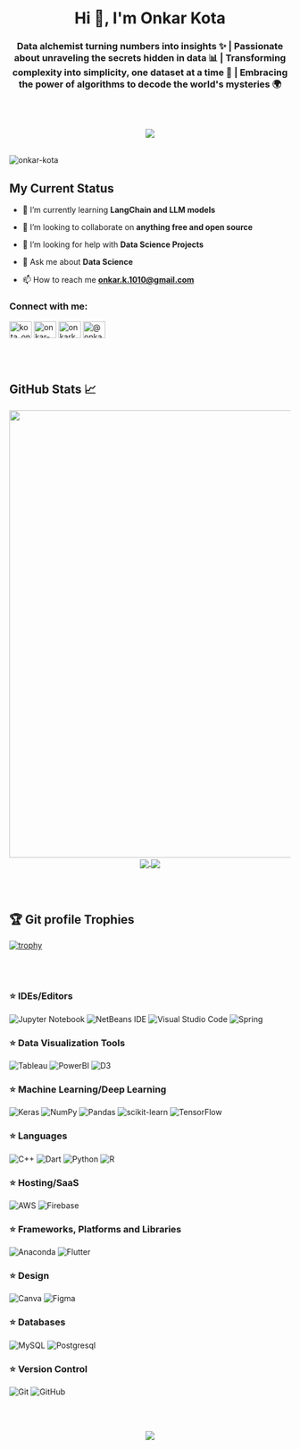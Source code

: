 <h1 align="center">Hi 👋, I'm Onkar Kota</h1>
<h3 align="center">Data alchemist turning numbers into insights ✨ | Passionate about unraveling the secrets hidden in data 📊 | Transforming complexity into simplicity, one dataset at a time 🧩 | Embracing the power of algorithms to decode the world's mysteries 🌍</h3>

<br></br>

<p align="center">
  <a href="https://github.com/DenverCoder1/readme-typing-svg"><img src="https://readme-typing-svg.herokuapp.com?lines=AI/ML+Enthusiast;Data+Science+Enthusiast;Developer;Python+Programmer;Database+Developer;Always%20learning%20new%20things&center=true&width=500&height=100"></a>
  <br></br>
<p align = "center">


<p align="left"> <img src="https://komarev.com/ghpvc/?username=onkar-kota&label=Profile%20views&color=0e75b6&style=flat" alt="onkar-kota" /> </p>

<h2>My Current Status</h2>

- 🌱 I’m currently learning **LangChain and LLM models**

- 👯 I’m looking to collaborate on **anything free and open source**

- 🤝 I’m looking for help with **Data Science Projects**

- 💬 Ask me about **Data Science**

- 📫 How to reach me **onkar.k.1010@gmail.com**


<h3 align="left">Connect with me:</h3>
<p align="left">
<a href="https://twitter.com/kota_onkar" target="blank"><img align="center" src="https://raw.githubusercontent.com/rahuldkjain/github-profile-readme-generator/master/src/images/icons/Social/twitter.svg" alt="kota_onkar" height="30" width="40" /></a>
<a href="https://linkedin.com/in/onkar-kota-1010" target="blank"><img align="center" src="https://raw.githubusercontent.com/rahuldkjain/github-profile-readme-generator/master/src/images/icons/Social/linked-in-alt.svg" alt="onkar-kota-1010" height="30" width="40" /></a>
<a href="https://kaggle.com/onkarkota1010" target="blank"><img align="center" src="https://raw.githubusercontent.com/rahuldkjain/github-profile-readme-generator/master/src/images/icons/Social/kaggle.svg" alt="onkarkota1010" height="30" width="40" /></a>
<a href="https://medium.com/@onkar.k.1010" target="blank"><img align="center" src="https://raw.githubusercontent.com/rahuldkjain/github-profile-readme-generator/master/src/images/icons/Social/medium.svg" alt="@onkar.k.1010" height="30" width="40" /></a>
  

<br></br>

## GitHub Stats 📈

<div align="center">
  <a>
  <img align="center" src="https://github-readme-streak-stats.herokuapp.com/?user=onkar-kota&theme=chartreuse-dark&hide_border=true" width="800">
  </a>
  <br/>
  <a href="https://github.com/onkar-kota/github-readme-stats" style="margin-top:100px;">
<img align="center" src="https://github-readme-stats.vercel.app/api/top-langs/?username=onkar-kota&theme=chartreuse-dark&count_private=true&hide_border=true&text_color=fff&icon_color=03e8fc&title_color=03e8fc" />
 </a>
 <a href="https://github.com/onkar-kota/github-readme-stats">
    <img align="center" src="https://github-readme-stats.vercel.app/api?username=onkar-kota&count_private=true&theme=chartreuse-dark&show_icons=true&hide_border=true&text_color=fff&icon_color=03e8fc&title_color=03e8fc&card_width=3&line_height=40" />
  </a>
</div>

<br/><br/>


## 🏆 Git profile Trophies
                                                                                                                                
[![trophy](https://github-profile-trophy.vercel.app/?username=onkar-kota&theme=onedark)](https://github.com/ryo-ma/github-profile-trophy)  


<br/><br/>

<h3 align="left"> ⭐ IDEs/Editors</h3>

![Jupyter Notebook](https://img.shields.io/badge/jupyter-%23FA0F00.svg?style=for-the-badge&logo=jupyter&logoColor=white)
![NetBeans IDE](https://img.shields.io/badge/NetBeansIDE-1B6AC6.svg?style=for-the-badge&logo=apache-netbeans-ide&logoColor=white)
![Visual Studio Code](https://img.shields.io/badge/Visual%20Studio%20Code-0078d7.svg?style=for-the-badge&logo=visual-studio-code&logoColor=white)
![Spring](https://img.shields.io/badge/spring-%236DB33F.svg?style=for-the-badge&logo=spring&logoColor=white)

<h3 align="left"> ⭐ Data Visualization Tools</h3>

![Tableau](https://img.shields.io/badge/Tableau-%23FA0F00.svg?style=for-the-badge&logo=Tableau&logoColor=white)
![PowerBI](https://img.shields.io/badge/PowerBI-%23F7931E.svg?style=for-the-badge&logo=PowerBI&logoColor=white)
![D3](https://img.shields.io/badge/D3-%23FF6F00.svg?style=for-the-badge&logo=D3&logoColor=white)


<h3 align="left"> ⭐ Machine Learning/Deep Learning</h3>

![Keras](https://img.shields.io/badge/Keras-%23D00000.svg?style=for-the-badge&logo=Keras&logoColor=white)
![NumPy](https://img.shields.io/badge/numpy-%23013243.svg?style=for-the-badge&logo=numpy&logoColor=white)
![Pandas](https://img.shields.io/badge/pandas-%23150458.svg?style=for-the-badge&logo=pandas&logoColor=white)
![scikit-learn](https://img.shields.io/badge/scikit--learn-%23F7931E.svg?style=for-the-badge&logo=scikit-learn&logoColor=white)
![TensorFlow](https://img.shields.io/badge/TensorFlow-%23FF6F00.svg?style=for-the-badge&logo=TensorFlow&logoColor=white)


<h3 align="left"> ⭐ Languages</h3>

![C++](https://img.shields.io/badge/c++-%2300599C.svg?style=for-the-badge&logo=c%2B%2B&logoColor=white)
![Dart](https://img.shields.io/badge/dart-%230175C2.svg?style=for-the-badge&logo=dart&logoColor=white)
![Python](https://img.shields.io/badge/python-3670A0?style=for-the-badge&logo=python&logoColor=ffdd54)
![R](https://img.shields.io/badge/r-%23276DC3.svg?style=for-the-badge&logo=r&logoColor=white)


<h3 align="left"> ⭐ Hosting/SaaS</h3>

![AWS](https://img.shields.io/badge/AWS-%23FF9900.svg?style=for-the-badge&logo=amazon-aws&logoColor=white)
![Firebase](https://img.shields.io/badge/firebase-%23039BE5.svg?style=for-the-badge&logo=firebase)


<h3 align="left"> ⭐ Frameworks, Platforms and Libraries</h3>

![Anaconda](https://img.shields.io/badge/Anaconda-%2344A833.svg?style=for-the-badge&logo=anaconda&logoColor=white)
  ![Flutter](https://img.shields.io/badge/Flutter-%2302569B.svg?style=for-the-badge&logo=Flutter&logoColor=white)
  
<h3 align="left"> ⭐ Design</h3>

  ![Canva](https://img.shields.io/badge/Canva-%2300C4CC.svg?style=for-the-badge&logo=Canva&logoColor=white)
  ![Figma](https://img.shields.io/badge/figma-%23F24E1E.svg?style=for-the-badge&logo=figma&logoColor=white)


<h3 align="left"> ⭐ Databases</h3>

  ![MySQL](https://img.shields.io/badge/mysql-%2300f.svg?style=for-the-badge&logo=mysql&logoColor=white)
   ![Postgresql](https://img.shields.io/badge/Postgresql-%234ea94b.svg?style=for-the-badge&logo=Postgresql&logoColor=white)

<h3 align="left"> ⭐ Version Control</h3>

  ![Git](https://img.shields.io/badge/git-%23F05033.svg?style=for-the-badge&logo=git&logoColor=white)
  ![GitHub](https://img.shields.io/badge/github-%23121011.svg?style=for-the-badge&logo=github&logoColor=white)


<br/><br/>

<p align="center">
  <a href="https://github.com/DenverCoder1/readme-typing-svg"><img src="https://readme-typing-svg.herokuapp.com?lines=THANK+YOU!;For+Visiting+My+Profile&color=F70303&weight=600&center=true&width=500&height=100"></a>
  <br></br>
<p align = "center">

<br/><br/>
